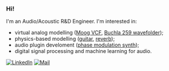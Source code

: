 ### Hi! 

I'm an Audio/Acoustic R&D Engineer. I'm interested in:
- virtual analog modelling ([Moog VCF](https://github.com/victorzheleznov/moog-vcf-virtual-analog), [Buchla 259 wavefolder](https://github.com/victorzheleznov/buchla-259-wavefolder-virtual-analog)); 
- physics-based modelling ([guitar](https://github.com/victorzheleznov/guitar-physical-modelling), [reverb](https://github.com/victorzheleznov/reverb-physical-modelling));
- audio plugin develoment ([phase modulation synth](https://github.com/victorzheleznov/phase-modulation-synthesizer));
- digital signal processing and machine learning for audio.

[![LinkedIn](https://img.shields.io/badge/LinkedIn-blue?logo=linkedin&labelColor=0072b1&color=0072b1)](https://www.linkedin.com/in/victorzheleznov/)
[![Mail](https://img.shields.io/badge/Email-purple)](mailto:victorzheleznov@ya.ru)
